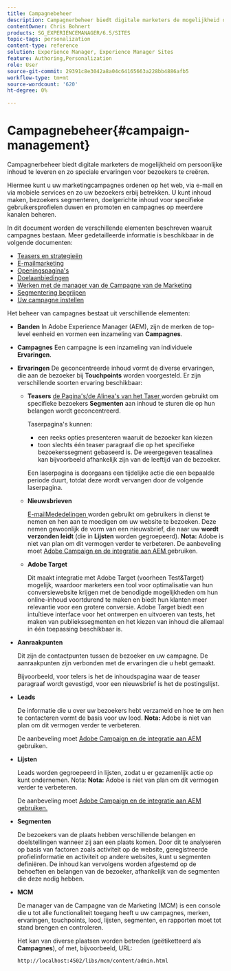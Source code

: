 ```yaml
---
title: Campagnebeheer
description: Campagnerbeheer biedt digitale marketers de mogelijkheid om persoonlijke inhoud te leveren en zo speciale ervaringen voor bezoekers te creëren. Hiermee kunt u uw marketingcampagnes ordenen op het web, via e-mail en via mobiele services en zo uw bezoekers erbij betrekken.
contentOwner: Chris Bohnert
products: SG_EXPERIENCEMANAGER/6.5/SITES
topic-tags: personalization
content-type: reference
solution: Experience Manager, Experience Manager Sites
feature: Authoring,Personalization
role: User
source-git-commit: 29391c8e3042a8a04c64165663a228bb4886afb5
workflow-type: tm+mt
source-wordcount: '620'
ht-degree: 0%

---
```



# Campagnebeheer{#campaign-management}

Campagnerbeheer biedt digitale marketers de mogelijkheid om persoonlijke inhoud te leveren en zo speciale ervaringen voor bezoekers te creëren.

Hiermee kunt u uw marketingcampagnes ordenen op het web, via e-mail en via mobiele services en zo uw bezoekers erbij betrekken. U kunt inhoud maken, bezoekers segmenteren, doelgerichte inhoud voor specifieke gebruikersprofielen duwen en promoten en campagnes op meerdere kanalen beheren.

In dit document worden de verschillende elementen beschreven waaruit campagnes bestaan. Meer gedetailleerde informatie is beschikbaar in de volgende documenten:

* [Teasers en strategieën](/help/sites-classic-ui-authoring/classic-personalization-campaigns-teasers-strategy.md)
* [E-mailmarketing](/help/sites-classic-ui-authoring/classic-personalization-campaigns-email.md)
* [Openingspagina&#39;s](/help/sites-classic-ui-authoring/classic-personalization-campaigns-landingpage.md)
* [Doelaanbiedingen](/help/sites-classic-ui-authoring/classic-personalization-campaigns-target-offers.md)
* [Werken met de manager van de Campagne van de Marketing](/help/sites-classic-ui-authoring/classic-personalization-campaigns-mktg-manager.md)
* [Segmentering begrijpen](/help/sites-classic-ui-authoring/classic-personalization-campaigns-segmentation.md)
* [Uw campagne instellen](/help/sites-classic-ui-authoring/classic-personalization-campaigns-setting-up-your.md)

Het beheer van campagnes bestaat uit verschillende elementen:

* **Banden**
In Adobe Experience Manager (AEM), zijn de merken de top-level eenheid en vormen een inzameling van **Campagnes**.

* **Campagnes**
Een campagne is een inzameling van individuele **Ervaringen**.

* **Ervaringen**
De geconcentreerde inhoud vormt de diverse ervaringen, die aan de bezoeker bij **Touchpoints** worden voorgesteld. Er zijn verschillende soorten ervaring beschikbaar:

   * **Teasers**
     [ de Pagina&#39;s/de Alinea&#39;s van het Taser ](#teasers) worden gebruikt om specifieke bezoekers **Segmenten** aan inhoud te sturen die op hun belangen wordt geconcentreerd.

     Taserpagina&#39;s kunnen:

      * een reeks opties presenteren waaruit de bezoeker kan kiezen
      * toon slechts één teaser paragraaf die op het specifieke bezoekerssegment gebaseerd is. De weergegeven teasalinea kan bijvoorbeeld afhankelijk zijn van de leeftijd van de bezoeker.

     Een laserpagina is doorgaans een tijdelijke actie die een bepaalde periode duurt, totdat deze wordt vervangen door de volgende laserpagina.

   * **Nieuwsbrieven**

     [ E-mailMededelingen ](#emailmarketing) worden gebruikt om gebruikers in dienst te nemen en hen aan te moedigen om uw website te bezoeken. Deze nemen gewoonlijk de vorm van een nieuwsbrief, die naar uw **wordt verzonden leidt** (die in **Lijsten** worden gegroepeerd). **Nota:** Adobe is niet van plan om dit vermogen verder te verbeteren. De aanbeveling moet [ Adobe Campaign en de integratie aan AEM ](/help/sites-administering/campaign.md) gebruiken.

   * **Adobe Target**

     Dit maakt integratie met Adobe Target (voorheen Test&amp;Target) mogelijk, waardoor marketers een tool voor optimalisatie van hun conversiewebsite krijgen met de benodigde mogelijkheden om hun online-inhoud voortdurend te maken en biedt hun klanten meer relevantie voor een grotere conversie. Adobe Target biedt een intuïtieve interface voor het ontwerpen en uitvoeren van tests, het maken van publiekssegmenten en het kiezen van inhoud die allemaal in één toepassing beschikbaar is.

* **Aanraakpunten**

  Dit zijn de contactpunten tussen de bezoeker en uw campagne. De aanraakpunten zijn verbonden met de ervaringen die u hebt gemaakt.

  Bijvoorbeeld, voor telers is het de inhoudspagina waar de teaser paragraaf wordt gevestigd, voor een nieuwsbrief is het de postingslijst.

* **Leads**

  De informatie die u over uw bezoekers hebt verzameld en hoe te om hen te contacteren vormt de basis voor uw lood. **Nota:** Adobe is niet van plan om dit vermogen verder te verbeteren.

  De aanbeveling moet [ Adobe Campaign en de integratie aan AEM ](/help/sites-administering/campaign.md) gebruiken.

* **Lijsten**

  Leads worden gegroepeerd in lijsten, zodat u er gezamenlijk actie op kunt ondernemen. Nota: **Nota:** Adobe is niet van plan om dit vermogen verder te verbeteren.

  De aanbeveling moet [ Adobe Campaign en de integratie aan AEM gebruiken.](/help/sites-administering/campaign.md)

* **Segmenten**

  De bezoekers van de plaats hebben verschillende belangen en doelstellingen wanneer zij aan een plaats komen. Door dit te analyseren op basis van factoren zoals activiteit op de website, geregistreerde profielinformatie en activiteit op andere websites, kunt u segmenten definiëren. De inhoud kan vervolgens worden afgestemd op de behoeften en belangen van de bezoeker, afhankelijk van de segmenten die deze nodig hebben.

* **MCM**

  De manager van de Campagne van de Marketing (MCM) is een console die u tot alle functionaliteit toegang heeft u uw campagnes, merken, ervaringen, touchpoints, lood, lijsten, segmenten, en rapporten moet tot stand brengen en controleren.

  Het kan van diverse plaatsen worden betreden (geëtiketteerd als **Campagnes**), of met, bijvoorbeeld, URL:

  `http://localhost:4502/libs/mcm/content/admin.html`
